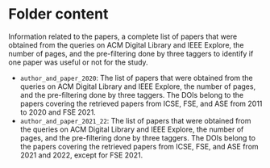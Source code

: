 # Folder content
Information related to the papers, a complete list of papers that were obtained from the queries on ACM Digital Library and IEEE Explore, the number of pages, and the pre-filtering done by three taggers to identify if one paper was useful or not for the study.  

- `author_and_paper_2020`:  The list of papers that were obtained from the queries on ACM Digital Library and IEEE Explore, the number of pages, and the pre-filtering done by three taggers. The DOIs belong to the papers covering the retrieved papers from  ICSE, FSE, and ASE from  2011 to 2020 and FSE 2021. 
- `author_and_paper_2021_22`: The list of papers that were obtained from the queries on ACM Digital Library and IEEE Explore, the number of pages, and the pre-filtering done by three taggers. The DOIs belong to the papers covering the retrieved papers from ICSE, FSE, and ASE from  2021 and 2022, except for FSE 2021. 
